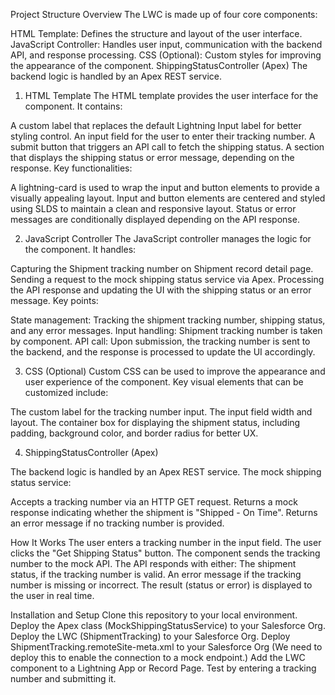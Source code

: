 Project Structure Overview
The LWC is made up of four core components:

HTML Template: Defines the structure and layout of the user interface.
JavaScript Controller: Handles user input, communication with the backend API, and response processing.
CSS (Optional): Custom styles for improving the appearance of the component.
ShippingStatusController (Apex) The backend logic is handled by an Apex REST service.



1. HTML Template
The HTML template provides the user interface for the component. It contains:

A custom label that replaces the default Lightning Input label for better styling control.
An input field for the user to enter their tracking number.
A submit button that triggers an API call to fetch the shipping status.
A section that displays the shipping status or error message, depending on the response.
Key functionalities:

A lightning-card is used to wrap the input and button elements to provide a visually appealing layout.
Input and button elements are centered and styled using SLDS to maintain a clean and responsive layout.
Status or error messages are conditionally displayed depending on the API response.

2. JavaScript Controller
The JavaScript controller manages the logic for the component. It handles:

Capturing the Shipment tracking number on Shipment record detail page.
Sending a request to the mock shipping status service via Apex.
Processing the API response and updating the UI with the shipping status or an error message.
Key points:

State management: Tracking the shipment tracking number, shipping status, and any error messages.
Input handling: Shipment tracking number is taken by component.
API call: Upon submission, the tracking number is sent to the backend, and the response is processed to update the UI accordingly.

3. CSS (Optional)
Custom CSS can be used to improve the appearance and user experience of the component. Key visual elements that can be customized include:

The custom label for the tracking number input.
The input field width and layout.
The container box for displaying the shipment status, including padding, background color, and border radius for better UX.

4. ShippingStatusController (Apex)

The backend logic is handled by an Apex REST service. The mock shipping status service:

Accepts a tracking number via an HTTP GET request.
Returns a mock response indicating whether the shipment is "Shipped - On Time".
Returns an error message if no tracking number is provided.

How It Works
The user enters a tracking number in the input field.
The user clicks the "Get Shipping Status" button.
The component sends the tracking number to the mock API.
The API responds with either:
The shipment status, if the tracking number is valid.
An error message if the tracking number is missing or incorrect.
The result (status or error) is displayed to the user in real time.

Installation and Setup
Clone this repository to your local environment.
Deploy the Apex class (MockShippingStatusService) to your Salesforce Org.
Deploy the LWC (ShipmentTracking) to your Salesforce Org.
Deploy ShipmentTracking.remoteSite-meta.xml to your Salesforce Org (We need to deploy this to enable the connection to a mock endpoint.)
Add the LWC component to a Lightning App or Record Page.
Test by entering a tracking number and submitting it.